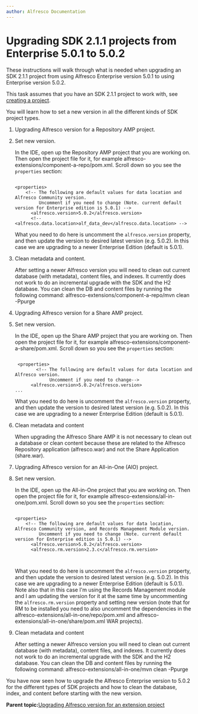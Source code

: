```yaml
---
author: Alfresco Documentation
---
```


# Upgrading SDK 2.1.1 projects from Enterprise 5.0.1 to 5.0.2

These instructions will walk through what is needed when upgrading an SDK 2.1.1 project from using Alfresco Enterprise version 5.0.1 to using Enterprise version 5.0.2.

This task assumes that you have an SDK 2.1.1 project to work with, see [creating a project](../concepts/alfresco-sdk-tutorials-archetypes.md).

You will learn how to set a new version in all the different kinds of SDK project types.

1.  Upgrading Alfresco version for a Repository AMP project.
2.  Set new version.

    In the IDE, open up the Repository AMP project that you are working on. Then open the project file for it, for example alfresco-extensions/component-a-repo/pom.xml. Scroll down so you see the `properties` section:

    ```
    
    <properties>
        <!-- The following are default values for data location and Alfresco Community version.
             Uncomment if you need to change (Note. current default version for Enterprise edition is 5.0.1) -->
          <alfresco.version>5.0.2</alfresco.version>
          <!--<alfresco.data.location>alf_data_dev</alfresco.data.location> -->
    
    ```

    What you need to do here is uncomment the `alfresco.version` property, and then update the version to desired latest version \(e.g. 5.0.2\). In this case we are upgrading to a newer Enterprise Edition \(default is 5.0.1\).

3.  Clean metadata and content.

    After setting a newer Alfresco version you will need to clean out current database \(with metadata\), content files, and indexes. It currently does not work to do an incremental upgrade with the SDK and the H2 database. You can clean the DB and content files by running the following command: alfresco-extensions/component-a-repo/mvn clean -Ppurge

4.  Upgrading Alfresco version for a Share AMP project.
5.  Set new version.

    In the IDE, open up the Share AMP project that you are working on. Then open the project file for it, for example alfresco-extensions/component-a-share/pom.xml. Scroll down so you see the `properties` section:

    ```
    
     <properties>
            <!-- The following are default values for data location and Alfresco version.
                 Uncomment if you need to change-->
          <alfresco.version>5.0.2</alfresco.version>
    ...
    
    ```

    What you need to do here is uncomment the `alfresco.version` property, and then update the version to desired latest version \(e.g. 5.0.2\). In this case we are upgrading to a newer Enterprise Edition \(default is 5.0.1\).

6.  Clean metadata and content

    When upgrading the Alfresco Share AMP it is not necessary to clean out a database or clean content because these are related to the Alfresco Repository application \(alfresco.war\) and not the Share Application \(share.war\).

7.  Upgrading Alfresco version for an All-in-One \(AIO\) project.
8.  Set new version.

    In the IDE, open up the All-in-One project that you are working on. Then open the project file for it, for example alfresco-extensions/all-in-one/pom.xml. Scroll down so you see the `properties` section:

    ```
    
    <properties>
        <!-- The following are default values for data location, Alfresco Community version, and Records Management Module version.
             Uncomment if you need to change (Note. current default version for Enterprise edition is 5.0.1) -->
          <alfresco.version>5.0.2</alfresco.version>
          <alfresco.rm.version>2.3.c</alfresco.rm.version>
              
                        
    ```

    What you need to do here is uncomment the `alfresco.version` property, and then update the version to desired latest version \(e.g. 5.0.2\). In this case we are upgrading to a newer Enterprise Edition \(default is 5.0.1\). Note also that in this case I'm using the Records Management module and I am updating the version for it at the same time by uncommenting the `alfresco.rm.version` property and setting new version \(note that for RM to be installed you need to also uncomment the dependencies in the alfresco-extensions/all-in-one/repo/pom.xml and alfresco-extensions/all-in-one/share/pom.xml WAR projects\).

9.  Clean metadata and content

    After setting a newer Alfresco version you will need to clean out current database \(with metadata\), content files, and indexes. It currently does not work to do an incremental upgrade with the SDK and the H2 database. You can clean the DB and content files by running the following command: alfresco-extensions/all-in-one/mvn clean -Ppurge


You have now seen how to upgrade the Alfresco Enterprise version to 5.0.2 for the different types of SDK projects and how to clean the database, index, and content before starting with the new version.

**Parent topic:**[Upgrading Alfresco version for an extension project](../concepts/alfresco-sdk-upgrading-alfresco-version.md)


